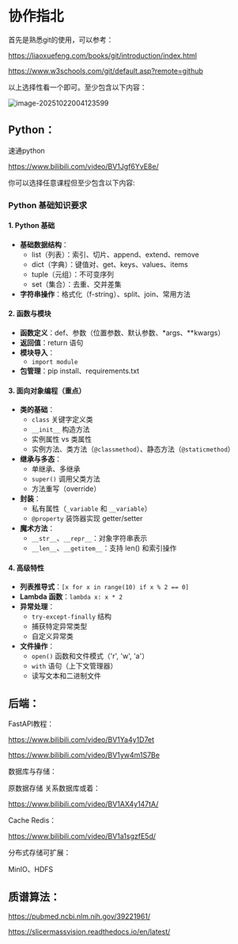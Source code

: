 # 协作指北

首先是熟悉git的使用，可以参考：

https://liaoxuefeng.com/books/git/introduction/index.html

https://www.w3schools.com/git/default.asp?remote=github

以上选择性看一个即可。至少包含以下内容：

![image-20251022004123599](https://s2.loli.net/2025/10/22/rsv8KWFYU7pVdiJ.png)

## Python：

速通python

https://www.bilibili.com/video/BV1Jgf6YvE8e/

你可以选择任意课程但至少包含以下内容:

### Python 基础知识要求

#### 1. Python 基础
- **基础数据结构**：
  - list（列表）：索引、切片、append、extend、remove
  - dict（字典）：键值对、get、keys、values、items
  - tuple（元组）：不可变序列
  - set（集合）：去重、交并差集
- **字符串操作**：格式化（f-string）、split、join、常用方法

#### 2. 函数与模块
- **函数定义**：def、参数（位置参数、默认参数、*args、**kwargs）
- **返回值**：return 语句
- **模块导入**：
  - `import module`
- **包管理**：pip install、requirements.txt

#### 3. 面向对象编程（重点）
- **类的基础**：
  - `class` 关键字定义类
  - `__init__` 构造方法
  - 实例属性 vs 类属性
  - 实例方法、类方法（`@classmethod`）、静态方法（`@staticmethod`）
- **继承与多态**：
  - 单继承、多继承
  - `super()` 调用父类方法
  - 方法重写（override）
- **封装**：
  - 私有属性（`_variable` 和 `__variable`）
  - `@property` 装饰器实现 getter/setter
- **魔术方法**：
  - `__str__`、`__repr__`：对象字符串表示
  - `__len__`、`__getitem__`：支持 len() 和索引操作

#### 4. 高级特性
- **列表推导式**：`[x for x in range(10) if x % 2 == 0]`
- **Lambda 函数**：`lambda x: x * 2`
- **异常处理**：
  - `try-except-finally` 结构
  - 捕获特定异常类型
  - 自定义异常类
- **文件操作**：
  - `open()` 函数和文件模式（'r', 'w', 'a'）
  - `with` 语句（上下文管理器）
  - 读写文本和二进制文件


## 后端：

FastAPI教程：

https://www.bilibili.com/video/BV1Ya4y1D7et

https://www.bilibili.com/video/BV1yw4m1S7Be

数据库与存储：

原数据存储 关系数据库或着：

https://www.bilibili.com/video/BV1AX4y147tA/

Cache Redis：

https://www.bilibili.com/video/BV1a1sgzfE5d/

分布式存储可扩展：

MinIO、HDFS

## 质谱算法：

https://pubmed.ncbi.nlm.nih.gov/39221961/

https://slicermassvision.readthedocs.io/en/latest/